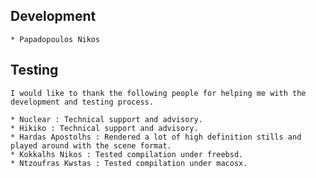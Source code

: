 Development
-----------
	* Papadopoulos Nikos

Testing
-------

	I would like to thank the following people for helping me with the development and testing process.

	* Nuclear : Technical support and advisory.
	* Hikiko : Technical support and advisory.
	* Hardas Apostolhs : Rendered a lot of high definition stills and played around with the scene format.
	* Kokkalhs Nikos : Tested compilation under freebsd.
	* Ntzoufras Kwstas : Tested compilation under macosx.
